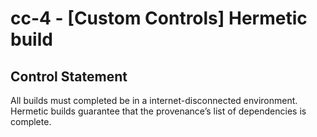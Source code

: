 # cc-4 - \[Custom Controls\] Hermetic build

## Control Statement

All builds must completed be in a internet-disconnected environment. Hermetic builds guarantee that the provenance’s list of dependencies is complete.
